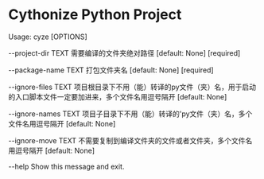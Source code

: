 # Cythonize Python Project

Usage: cyze [OPTIONS]                                                                                                                          

--project-dir         TEXT  需要编译的文件夹绝对路径 [default: None] [required]   

--package-name        TEXT  打包文件夹名 [default: None] [required] 

--ignore-files        TEXT  项目根目录下不用（能）转译的py文件（夹）名，用于启动的入口脚本文件一定要加进来，多个文件名用逗号隔开  [default: None] 

--ignore-names        TEXT  项目子目录下不用（能）转译的'py文件（夹）名，多个文件名用逗号隔开 [default: None]

 --ignore-move         TEXT  不需要复制到编译文件夹的文件或者文件夹，多个文件名用逗号隔开 [default: None]

 --help                      Show this message and exit.  


